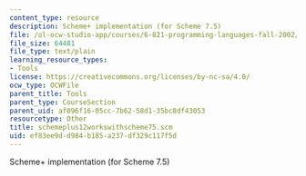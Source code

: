 ```yaml
---
content_type: resource
description: Scheme+ implementation (for Scheme 7.5)
file: /ol-ocw-studio-app/courses/6-821-programming-languages-fall-2002/ef83ee9dd984b185a237df329c117f5d_schemeplus12workswithscheme75.scm
file_size: 64481
file_type: text/plain
learning_resource_types:
- Tools
license: https://creativecommons.org/licenses/by-nc-sa/4.0/
ocw_type: OCWFile
parent_title: Tools
parent_type: CourseSection
parent_uid: af096f16-05cc-7b62-58d1-35bc8df43053
resourcetype: Other
title: schemeplus12workswithscheme75.scm
uid: ef83ee9d-d984-b185-a237-df329c117f5d
---
```

Scheme+ implementation (for Scheme 7.5)
